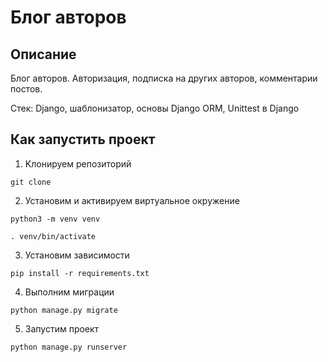 # Блог авторов

## Описание
Блог авторов. Авторизация, подписка на других авторов, комментарии постов.

Стек: Django, шаблонизатор, основы Django ORM, Unittest в Django

## Как запустить проект

1. Kлонируем репозиторий
```
git clone 
```

2. Установим и активируем виртуальное окружение
```
python3 -m venv venv
```
```
. venv/bin/activate
```

3. Установим зависимости
```
pip install -r requirements.txt
```

4. Выполним миграции
```
python manage.py migrate
```

5. Запустим проект
```
python manage.py runserver
```
